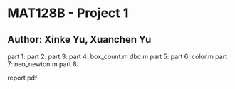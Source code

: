 # MAT128B - Project 1
## Author: Xinke Yu, Xuanchen Yu

part 1:
part 2:
part 3:
part 4: box_count.m dbc.m
part 5:
part 6: color.m
part 7: neo_newton.m
part 8:

report.pdf
